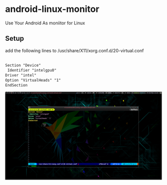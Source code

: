 # android-linux-monitor
Use Your Android As moniitor for Linux

## Setup 

add the following lines to
/usr/share/X11/xorg.conf.d/20-virtual.conf  

```

Section "Device"
 Identifier "intelgpu0"
Driver "intel"
Option "VirtualHeads" "1"
EndSection

```

![alt-text](https://raw.githubusercontent.com/aruncs31s/android-linux-monitor/main/screenshots/20220304132515.png)

